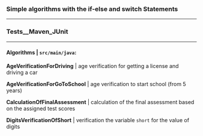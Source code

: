 
### Simple algorithms with the if-else and switch Statements ###
***
### Tests__Maven_JUnit ###
***
#### Algorithms | `src/main/java`: ####

**AgeVerificationForDriving**   | age verification for getting a license and driving a car

**AgeVerificationForGoToSchool** | age verification to start school (from 5 years)

**CalculationOfFinalAssessment** | calculation of the final assessment based on the assigned test scores

**DigitsVerificationOfShort**   | verification the variable `short` for the value of digits
